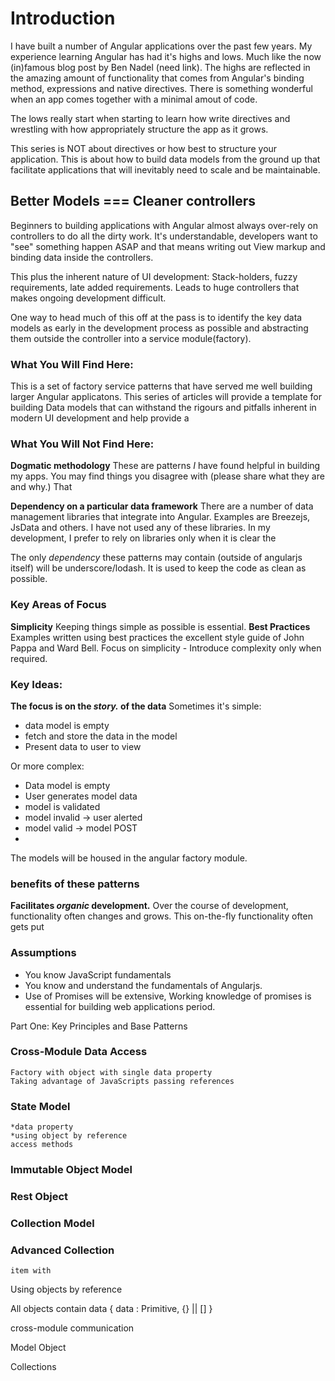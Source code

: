 # Introduction

I have built a number of Angular applications over the past few years. My experience learning Angular has had it's highs and lows.  Much like the now (in)famous blog post by Ben Nadel (need link).  The highs are reflected in the amazing amount of functionality that comes from Angular's binding method, expressions and native directives.  There is something wonderful when an app comes together with a minimal amout of code.

The lows really start when starting to learn how write directives and wrestling with how appropriately structure the app as it grows.

This series is NOT about directives or how best to structure your application. This is about how to build data models from the ground up that facilitate applications that will inevitably need to scale and be maintainable.

## Better Models === Cleaner controllers
Beginners to building applications with Angular almost always over-rely on controllers to do all the dirty work.  It's understandable, developers want to "see" something happen ASAP and that means writing out View markup and binding data inside the controllers.

This plus the inherent nature of UI development: Stack-holders, fuzzy requirements, late added requirements.
Leads to huge controllers that makes ongoing development difficult.

One way to head much of this off at the pass is to identify the key data models as early in the development process as possible and abstracting them outside the controller into a service module(factory).



### What You Will Find Here:
This is a set of factory service patterns that have served me well building larger Angular applicatons.
This series of articles will provide a template for building Data models that can withstand the rigours and pitfalls inherent in modern UI development and help provide a 

### What You Will Not Find Here:
**Dogmatic methodology** These are patterns *I* have found helpful in building my apps. You may find things you disagree with (please share what they are and why.)  That 

**Dependency on a particular data framework** There are a number of data management libraries that integrate into Angular. Examples are Breezejs, JsData and others. I have not used any of these libraries. In my development, I prefer to rely on libraries only when it is clear the 

The only *dependency* these patterns may contain (outside of angularjs itself) will be underscore/lodash.  It is used to keep the code as clean as possible.

### Key Areas of Focus
**Simplicity**  Keeping things simple as possible is essential.
**Best Practices** Examples written using best practices the excellent style guide of John Pappa and Ward Bell.
Focus on simplicity - Introduce complexity only when required.

### Key Ideas:
**The focus is on the *story.* of the data**
Sometimes it's simple:
+ data model is empty
+ fetch and store the data in the model
+ Present data to user to view

Or more complex:
+ Data model is empty
+ User generates model data
+ model is validated
+ model invalid -> user alerted
+ model valid -> model POST
+ 

The models will be housed in the angular factory module.


### benefits of these patterns
**Facilitates *organic* development.** Over the course of development, functionality often changes and grows.  This on-the-fly functionality often gets put 

### Assumptions
+ You know JavaScript fundamentals
+ You know and understand the fundamentals of Angularjs.
+ Use of Promises will be extensive, Working knowledge of promises is essential for building web applications period.

Part One: Key Principles and Base Patterns


### Cross-Module Data Access
	Factory with object with single data property
	Taking advantage of JavaScripts passing references


### State Model
	*data property
	*using object by reference
	access methods
	
	
	
### Immutable Object Model




### Rest Object


### Collection Model


### Advanced Collection
	item with 




Using objects by reference


All objects contain 
	data {
		data : Primitive, {} || []
	}


cross-module communication

Model Object



Collections


